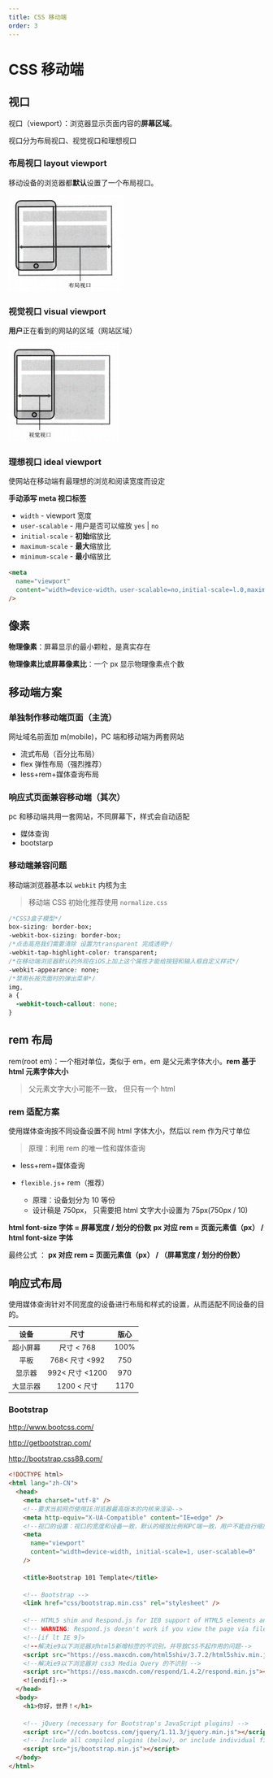 ```yaml
---
title: CSS 移动端
order: 3
---
```


# CSS 移动端

## 视口

视口（viewport）：浏览器显示页面内容的**屏幕区域**。

视口分为布局视口、视觉视口和理想视口

### 布局视口 layout viewport

移动设备的浏览器都**默认**设置了一个布局视口。

<img src="./mobile.assets/2.png" alt="2" style="zoom: 67%;" />

### 视觉视口 visual viewport

**用户**正在看到的网站的区域（网站区域）

<img src="./mobile.assets/3.png" alt="3" style="zoom: 67%;" />

### 理想视口 ideal viewport

使网站在移动端有最理想的浏览和阅读宽度而设定

**手动添写 meta 视口标签**

- `width` - viewport 宽度
- `user-scalable` - 用户是否可以缩放 `yes` | `no`
- `initial-scale` - **初始**缩放比
- `maximum-scale` - **最大**缩放比
- `minimum-scale` - **最小**缩放比

```html
<meta
  name="viewport"
  content="width=device-width，user-scalable=no,initial-scale=l.0,maximum-scale=l.0,minimum-scale=l.0"
/>
```

## 像素

**物理像素**：屏幕显示的最小颗粒，是真实存在

**物理像素比或屏幕像素比**：一个 px 显示物理像素点个数

## 移动端方案

### 单独制作移动端页面（主流）

网址域名前面加 m(mobile)，PC 端和移动端为两套网站

- 流式布局（百分比布局）
- flex 弹性布局（强烈推荐）
- less+rem+媒体查询布局

### 响应式页面兼容移动端（其次）

pc 和移动端共用一套网站，不同屏幕下，样式会自动适配

- 媒体查询
- bootstarp

### 移动端兼容问题

移动端浏览器基本以 `webkit` 内核为主

> 移动端 CSS 初始化推荐使用 `normalize.css`

```css
/*CSS3盒子模型*/
box-sizing: border-box;
-webkit-box-sizing: border-box;
/*点击高亮我们需要清除 设置为transparent 完成透明*/
-webkit-tap-highlight-color: transparent;
/*在移动端浏览器默认的外观在iOS上加上这个属性才能给按钮和输入框自定义样式*/
-webkit-appearance: none;
/*禁用长按页面时的弹出菜单*/
img,
a {
  -webkit-touch-callout: none;
}
```

## rem 布局

rem(root em)：一个相对单位，类似于 em，em 是父元素字体大小。**rem 基于 html 元素字体大小**

> 父元素文字大小可能不一致， 但只有一个 html

### rem 适配方案

使用媒体查询按不同设备设置不同 html 字体大小，然后以 rem 作为尺寸单位

> 原理：利用 rem 的唯一性和媒体查询

- less+rem+媒体查询

- `flexible.js`+ rem（推荐）
  - 原理：设备划分为 10 等份
  - 设计稿是 750px， 只需要把 html 文字大小设置为 75px(750px / 10)

**html font-size 字体 = 屏幕宽度 / 划分的份数**
**px 对应 rem = 页面元素值（px） / html font-size 字体**

最终公式 ： **px 对应 rem = 页面元素值（px） / （屏幕宽度 / 划分的份数）**

## 响应式布局

使用媒体查询针对不同宽度的设备进行布局和样式的设置，从而适配不同设备的目的。

|   设备   |      尺寸       | 版心 |
| :------: | :-------------: | :--: |
| 超小屏幕 |   尺寸 < 768    | 100% |
|   平板   | 768< 尺寸 <992  | 750  |
|  显示器  | 992< 尺寸 <1200 | 970  |
| 大显示器 |   1200 < 尺寸   | 1170 |

### Bootstrap

http://www.bootcss.com/

http://getbootstrap.com/

http://bootstrap.css88.com/

```html
<!DOCTYPE html>
<html lang="zh-CN">
  <head>
    <meta charset="utf-8" />
    <!--要求当前网页使用IE浏览器最高版本的内核来渲染-->
    <meta http-equiv="X-UA-Compatible" content="IE=edge" />
    <!--视口的设置：视口的宽度和设备一致，默认的缩放比例和PC端一致，用户不能自行缩放-->
    <meta
      name="viewport"
      content="width=device-width, initial-scale=1, user-scalable=0"
    />

    <title>Bootstrap 101 Template</title>

    <!-- Bootstrap -->
    <link href="css/bootstrap.min.css" rel="stylesheet" />

    <!-- HTML5 shim and Respond.js for IE8 support of HTML5 elements and media queries -->
    <!-- WARNING: Respond.js doesn't work if you view the page via file:// -->
    <!--[if lt IE 9]>
	<!--解决ie9以下浏览器对html5新增标签的不识别，并导致CSS不起作用的问题-->
    <script src="https://oss.maxcdn.com/html5shiv/3.7.2/html5shiv.min.js"></script>
    <!--解决ie9以下浏览器对 css3 Media Query 的不识别 -->
    <script src="https://oss.maxcdn.com/respond/1.4.2/respond.min.js"></script>
    <![endif]-->
  </head>
  <body>
    <h1>你好，世界！</h1>

    <!-- jQuery (necessary for Bootstrap's JavaScript plugins) -->
    <script src="//cdn.bootcss.com/jquery/1.11.3/jquery.min.js"></script>
    <!-- Include all compiled plugins (below), or include individual files as needed -->
    <script src="js/bootstrap.min.js"></script>
  </body>
</html>
```

#
